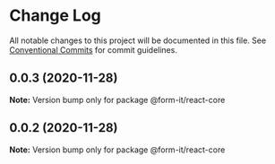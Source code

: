 # Change Log

All notable changes to this project will be documented in this file.
See [Conventional Commits](https://conventionalcommits.org) for commit guidelines.

## 0.0.3 (2020-11-28)

**Note:** Version bump only for package @form-it/react-core

## 0.0.2 (2020-11-28)

**Note:** Version bump only for package @form-it/react-core
